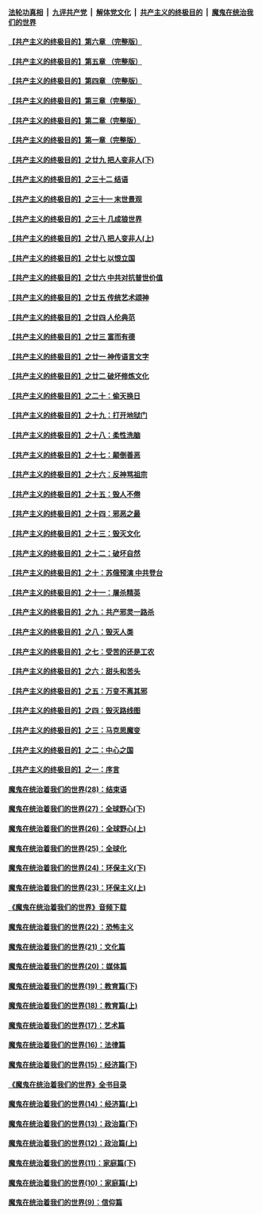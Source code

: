 ####  [法轮功真相](../../../../basic/blob/master/README.md?t=02122026) &nbsp;|&nbsp; [九评共产党](../../../../9ping.md/blob/master/README.md?t=02122026) &nbsp;|&nbsp; [解体党文化](../../../../jtdwh.md/blob/master/README.md?t=02122026)  &nbsp;|&nbsp; [共产主义的终极目的](../../../../gczydzjmd.md/blob/master/README.md?t=02122026) &nbsp;|&nbsp; [魔鬼在统治我们的世界](../../../../mgztzwmdsj.md/blob/master/README.md?t=02122026) 

#### [【共产主义的终极目的】第六章 （完整版）](../pages/nsc422/n11428913.md?t=02122026) 

#### [【共产主义的终极目的】第五章 （完整版）](../pages/nsc422/n11428912.md?t=02122026) 

#### [【共产主义的终极目的】第四章 （完整版）](../pages/nsc422/n11428907.md?t=02122026) 

#### [【共产主义的终极目的】第三章（完整版）](../pages/nsc422/n11428848.md?t=02122026) 

#### [【共产主义的终极目的】第二章（完整版）](../pages/nsc422/n11428831.md?t=02122026) 

#### [【共产主义的终极目的】第一章（完整版）](../pages/nsc422/n11417651.md?t=02122026) 

#### [【共产主义的终极目的】之廿九 把人变非人(下)](../pages/nsc422/n11344140.md?t=02122026) 

#### [【共产主义的终极目的】之三十二 结语](../pages/nsc422/n11360535.md?t=02122026) 

#### [【共产主义的终极目的】之三十一 末世景观](../pages/nsc422/n11351129.md?t=02122026) 

#### [【共产主义的终极目的】之三十 几成狼世界](../pages/nsc422/n11348280.md?t=02122026) 

#### [【共产主义的终极目的】之廿八 把人变非人(上)](../pages/nsc422/n11340492.md?t=02122026) 

#### [【共产主义的终极目的】之廿七 以恨立国](../pages/nsc422/n11336944.md?t=02122026) 

#### [【共产主义的终极目的】之廿六 中共对抗普世价值](../pages/nsc422/n11324785.md?t=02122026) 

#### [【共产主义的终极目的】之廿五 传统艺术颂神](../pages/nsc422/n11296396.md?t=02122026) 

#### [【共产主义的终极目的】之廿四 人伦典范](../pages/nsc422/n11296397.md?t=02122026) 

#### [【共产主义的终极目的】之廿三 富而有德](../pages/nsc422/n11283598.md?t=02122026) 

#### [【共产主义的终极目的】之廿一 神传语言文字](../pages/nsc422/n11263265.md?t=02122026) 

#### [【共产主义的终极目的】之廿二 破坏修炼文化](../pages/nsc422/n11245728.md?t=02122026) 

#### [【共产主义的终极目的】之二十：偷天换日](../pages/nsc422/n11238846.md?t=02122026) 

#### [【共产主义的终极目的】之十九：打开地狱门](../pages/nsc422/n11206376.md?t=02122026) 

#### [【共产主义的终极目的】之十八：柔性洗脑](../pages/nsc422/n11199994.md?t=02122026) 

#### [【共产主义的终极目的】之十七：颠倒善恶](../pages/nsc422/n11179782.md?t=02122026) 

#### [【共产主义的终极目的】之十六：反神骂祖宗](../pages/nsc422/n11166798.md?t=02122026) 

#### [【共产主义的终极目的】之十五：毁人不倦](../pages/nsc422/n11166792.md?t=02122026) 

#### [【共产主义的终极目的】之十四：邪恶之最](../pages/nsc422/n11150249.md?t=02122026) 

#### [【共产主义的终极目的】之十三：毁灭文化](../pages/nsc422/n11135227.md?t=02122026) 

#### [【共产主义的终极目的】之十二：破坏自然](../pages/nsc422/n11135214.md?t=02122026) 

#### [【共产主义的终极目的】之十：苏俄预演 中共登台](../pages/nsc422/n11118424.md?t=02122026) 

#### [【共产主义的终极目的】之十一：屠杀精英](../pages/nsc422/n11118442.md?t=02122026) 

#### [【共产主义的终极目的】之九：共产邪灵一路杀](../pages/nsc422/n11114139.md?t=02122026) 

#### [【共产主义的终极目的】之八：毁灭人类](../pages/nsc422/n11108503.md?t=02122026) 

#### [【共产主义的终极目的】之七：受苦的还是工农](../pages/nsc422/n11101809.md?t=02122026) 

#### [【共产主义的终极目的】之六：甜头和苦头](../pages/nsc422/n11096971.md?t=02122026) 

#### [【共产主义的终极目的】之五：万变不离其邪](../pages/nsc422/n11091285.md?t=02122026) 

#### [【共产主义的终极目的】之四：毁灭路线图](../pages/nsc422/n11086284.md?t=02122026) 

#### [【共产主义的终极目的】之三：马克思魔变](../pages/nsc422/n11061941.md?t=02122026) 

#### [【共产主义的终极目的】之二：中心之国](../pages/nsc422/n11047728.md?t=02122026) 

#### [【共产主义的终极目的】之一：序言](../pages/nsc422/n11086077.md?t=02122026) 

#### [魔鬼在统治着我们的世界(28)：结束语](../pages/nsc422/n10936246.md?t=02122026) 

#### [魔鬼在统治着我们的世界(27)：全球野心(下)](../pages/nsc422/n10928319.md?t=02122026) 

#### [魔鬼在统治着我们的世界(26)：全球野心(上)](../pages/nsc422/n10900318.md?t=02122026) 

#### [魔鬼在统治着我们的世界(25)：全球化](../pages/nsc422/n10788205.md?t=02122026) 

#### [魔鬼在统治着我们的世界(24)：环保主义(下)](../pages/nsc422/n10695307.md?t=02122026) 

#### [魔鬼在统治着我们的世界(23)：环保主义(上)](../pages/nsc422/n10688613.md?t=02122026) 

#### [《魔鬼在统治着我们的世界》音频下载](../pages/nsc422/n10635553.md?t=02122026) 

#### [魔鬼在统治着我们的世界(22)：恐怖主义](../pages/nsc422/n10614727.md?t=02122026) 

#### [魔鬼在统治着我们的世界(21)：文化篇](../pages/nsc422/n10597706.md?t=02122026) 

#### [魔鬼在统治着我们的世界(20)：媒体篇](../pages/nsc422/n10586579.md?t=02122026) 

#### [魔鬼在统治着我们的世界(19)：教育篇(下)](../pages/nsc422/n10564808.md?t=02122026) 

#### [魔鬼在统治着我们的世界(18)：教育篇(上)](../pages/nsc422/n10526970.md?t=02122026) 

#### [魔鬼在统治着我们的世界(17)：艺术篇](../pages/nsc422/n10499093.md?t=02122026) 

#### [魔鬼在统治着我们的世界(16)：法律篇](../pages/nsc422/n10485969.md?t=02122026) 

#### [魔鬼在统治着我们的世界(15)：经济篇(下)](../pages/nsc422/n10469975.md?t=02122026) 

#### [《魔鬼在统治着我们的世界》全书目录](../pages/nsc422/n10464261.md?t=02122026) 

#### [魔鬼在统治着我们的世界(14)：经济篇(上)](../pages/nsc422/n10457370.md?t=02122026) 

#### [魔鬼在统治着我们的世界(13)：政治篇(下)](../pages/nsc422/n10448270.md?t=02122026) 

#### [魔鬼在统治着我们的世界(12)：政治篇(上)](../pages/nsc422/n10444576.md?t=02122026) 

#### [魔鬼在统治着我们的世界(11)：家庭篇(下)](../pages/nsc422/n10440961.md?t=02122026) 

#### [魔鬼在统治着我们的世界(10)：家庭篇(上)](../pages/nsc422/n10435448.md?t=02122026) 

#### [魔鬼在统治着我们的世界(9)：信仰篇](../pages/nsc422/n10432159.md?t=02122026) 

